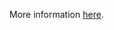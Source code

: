 More information [here](https://docs.bridgecrew.io/docs/ensure-virtual-machines-are-utilizing-managed-disks).
